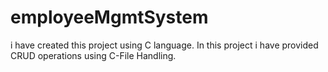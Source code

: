 # employeeMgmtSystem
i have created this project using C language. In this project i have provided CRUD operations using C-File Handling.
